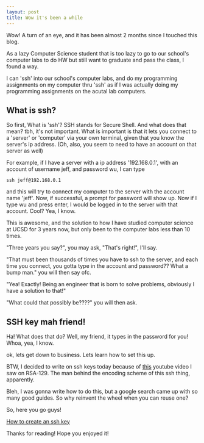 ```yaml
---
layout: post
title: Wow it's been a while
---
```



<div class="message">
  Wow! A turn of an eye, and it has been almost 2 months since I touched this blog.
</div>



As a lazy Computer Science student that is too lazy to go to our school's computer labs to do HW but still want to graduate and pass the class, I found a way.

I can 'ssh' into our school's computer labs, and do my programming assignments on my computer thru 'ssh' as if I was actually doing my programming assignments on the acutal lab computers.

## What is ssh?
So first, What is 'ssh'?
SSH stands for Secure Shell. And what does that mean? tbh, it's not important.
What is important is that it lets you connect to a 'server' or 'computer' via your own terminal, given that you know the server's ip address. (Oh, also, you seem to need to have an account on that server as well)

For example, if I have a server with a ip address '192.168.0.1', with an account of username jeff, and password wu, I can type
```
ssh jeff@192.168.0.1
```
and this will try to connect my computer to the server with the account name 'jeff'. Now, if successful, a prompt for password will show up. Now if I type wu and press enter, I would be logged in to the server with that account.
Cool?
Yea, I know.

This is awesome, and the solution to how I have studied computer science at UCSD for 3 years now, but only been to the computer labs less than 10 times.

"Three years you say?", you may ask, "That's right!", I'll say.

"That must been thousands of times you have to ssh to the server, and each time you connect, you gotta type in the account and password?? What a bump man." you will then say ofc.

"Yea! Exactly! Being an engineer that is born to solve problems, obviously I have a solution to that!"

"What could that possibly be????" you will then ask.

## SSH key mah friend!

Ha! What does that do?
Well, my friend, it types in the password for you!
Whoa, yea, I know.

ok, lets get down to business. Lets learn how to set this up.

BTW, I decided to write on ssh keys today because of [this](https://www.youtube.com/watch?v=YQw124CtvO0) youtube video I saw on RSA-129. The man behind the encoding scheme of this ssh thing, apparently.

Bleh, I was gonna write how to do this, but a google search came up with so many good guides. So why reinvent the wheel when you can reuse one?

So, here you go guys!

[How to create an ssh key](https://www.digitalocean.com/community/tutorials/how-to-set-up-ssh-keys--2)

Thanks for reading! Hope you enjoyed it!

